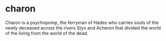 # charon
Charon is a psychopomp, the ferryman of Hades who carries souls of the newly deceased across the rivers Styx and Acheron that divided the world of the living from the world of the dead.
